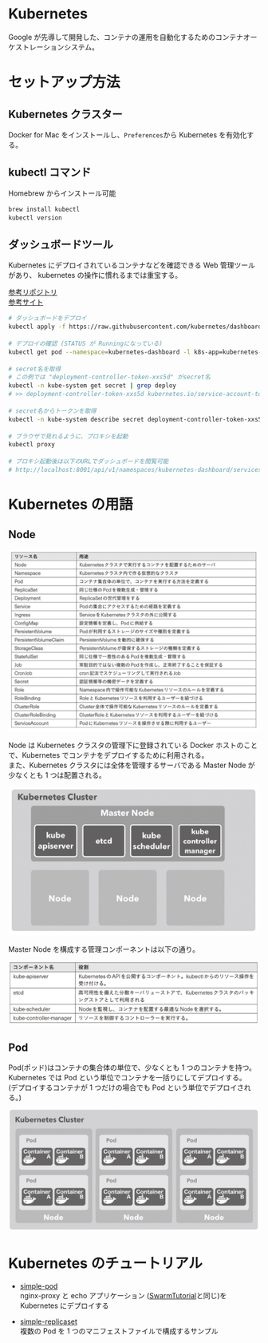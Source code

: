 # Kubernetes

Google が先導して開発した、コンテナの運用を自動化するためのコンテナオーケストレーションシステム。

# セットアップ方法

## Kubernetes クラスター

Docker for Mac をインストールし、`Preferences`から Kubernetes を有効化する。

## kubectl コマンド

Homebrew からインストール可能

```bash
brew install kubectl
kubectl version
```

## ダッシュボードツール

Kubernetes にデプロイされているコンテナなどを確認できる Web 管理ツールがあり、
kubernetes の操作に慣れるまでは重宝する。

[参考リポジトリ](https://github.com/kubernetes/dashboard)  
[参考サイト](https://snowsystem.net/container/kubernetes/kubernetes-dashboard-token/)

```bash
# ダッシュボードをデプロイ
kubectl apply -f https://raw.githubusercontent.com/kubernetes/dashboard/v2.3.1/aio/deploy/recommended.yaml

# デプロイの確認 (STATUS が Runningになっている)
kubectl get pod --namespace=kubernetes-dashboard -l k8s-app=kubernetes-dashboard

# secret名を取得
# この例では "deployment-controller-token-xxs5d" がsecret名
kubectl -n kube-system get secret | grep deploy
# >> deployment-controller-token-xxs5d kubernetes.io/service-account-token 3 56m

# secret名からトークンを取得
kubectl -n kube-system describe secret deployment-controller-token-xxs5d

# ブラウザで見れるように、プロキシを起動
kubectl proxy

# プロキシ起動後は以下のURLでダッシュボードを閲覧可能
# http://localhost:8001/api/v1/namespaces/kubernetes-dashboard/services/https:kubernetes-dashboard:/proxy/
```

# Kubernetes の用語

## Node

![Kubernetesの用語.png](./images/Kubernetesの用語.png)

Node は Kubernetes クラスタの管理下に登録されている Docker ホストのことで、Kubernetes でコンテナをデプロイするために利用される。  
また、Kubernetes クラスタには全体を管理するサーバである Master Node が少なくとも 1 つは配置される。

![Kubernetesクラスタの構成.png](./images/Kubernetesクラスタの構成.png)

Master Node を構成する管理コンポーネントは以下の通り。

![MasterNodeの管理コンポーネント.png](./images/MasterNodeの管理コンポーネント.png)

## Pod

Pod(ポッド)はコンテナの集合体の単位で、少なくとも 1 つのコンテナを持つ。  
Kubernetes では Pod という単位でコンテナを一括りにしてデプロイする。  
(デプロイするコンテナが 1 つだけの場合でも Pod という単位でデプロイされる。)

![Podとコンテナの関係.png](./images/Podとコンテナの関係.png)

# Kubernetes のチュートリアル

- [simple-pod](./simple-pod)  
   nginx-proxy と echo アプリケーション ([SwarmTutorial](../SwarmTutorial)と同じ)を Kubernetes にデプロイする

- [simple-replicaset](./simple-replicaset)  
  複数の Pod を 1 つのマニフェストファイルで構成するサンプル
